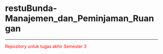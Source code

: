# restuBunda-Manajemen_dan_Peminjaman_Ruangan
---
<span style="color: red;">Repository untuk tugas akhir Semester 3</span>
